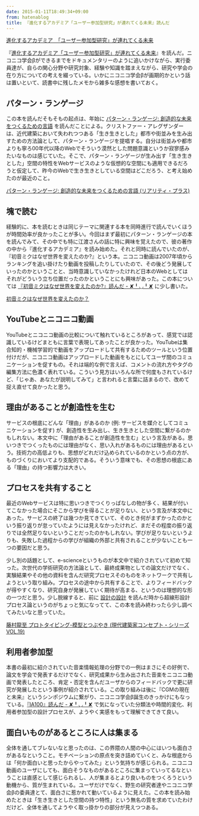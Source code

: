 ```yaml
---
date: 2015-01-11T18:49:34+09:00
from: hatenablog
title: 『進化するアカデミア「ユーザー参加型研究」が連れてくる未来』読んだ
---
```


<p></p><a href="http://www.amazon.co.jp/exec/obidos/ASIN/B00DB1AZ1E/r7kamura07-22/">進化するアカデミア　「ユーザー参加型研究」が連れてくる未来</a>

<p>『<a href="http://www.amazon.co.jp/dp/B00DB1AZ1E/r7kamura07-22">進化するアカデミア「ユーザー参加型研究」が連れてくる未来</a>』を読んだ。ニコニコ学会βができるまでをドキュメンタリーのように追いかけながら、実行委員達が、自らの関心分野や研究対象、経験や知識を踏まえながら、研究や学会の在り方についての考えを綴っている。いかにニコニコ学会βが画期的かという話は置いといて、読書中に残したメモから雑多な感想を書いておく。</p>

<h2>パターン・ランゲージ</h2>

<p>この本を読んだそもそもの起点は、年始に <a href="http://www.amazon.co.jp/dp/4766419871/r7kamura07-22">パターン・ランゲージ: 創造的な未来をつくるための言語</a> を読んだことによる。クリストファー・アレグザンダーは、近代建築において失われつつある「生き生きとした」都市や街並みを生み出すための方法論として、パターン・ランゲージを提唱する。自分は街並みや都市よりも寧ろ00年代以降のWebでそういう漠然とした問題意識というか寂寥感みたいなものは感じていた。そこで、パターン・ランゲージが生み出す「生き生きとした」空間の特性をWebサービスのような仮想的な空間にも適用できるだろうと仮定して、昨今のWebで生き生きとしている空間はどこだろう、と考え始めたのが最近のこと。</p>

<p></p><a href="http://www.amazon.co.jp/exec/obidos/ASIN/4766419871/r7kamura07-22/">パターン・ランゲージ: 創造的な未来をつくるための言語 (リアリティ・プラス)</a>

<h2>塊で読む</h2>

<p>経験的に、本を読むときは同じテーマに関連する本を同時進行で読んでいくほうが時間効率が良かったことが多い。今回はまず最初にパターン・ランゲージの本を読んでみて、その中でも特に江渡さんの話に特に興味を覚えたので、彼の著作の中から『進化するアカデミア』を読み始めた。それと同時に読んでいたのが、『初音ミクはなぜ世界を変えたのか?』という本。ニコニコ動画は2007年頃からランキングを追い掛けたり動画を投稿したりしていたので、その後どう発展していったのかということと、当時意識していなかったけれど日本のWebとしてはそれがどういう立ち位置だったのかということにも興味があった。この本については <a href="http://r7kamura.hatenablog.com/entry/2015/01/10/175621">『初音ミクはなぜ世界を変えたのか?』読んだ - ✘╹◡╹✘</a> に少し書いた。</p>

<p></p><a href="http://www.amazon.co.jp/exec/obidos/ASIN/B00K9ZK7WC/r7kamura07-22/">初音ミクはなぜ世界を変えたのか？</a>

<h2>YouTubeとニコニコ動画</h2>

<p>YouTubeとニコニコ動画の比較について触れているところがあって、感覚では認識しているけどまともに言葉で表現してあったことが良かった。YouTubeは集合知的・機械学習的で動画をアップロードして共有するためのツールという位置付けだが、ニコニコ動画はアップロードした動画をもとにしてユーザ間のコミュニケーションを促すもの。それは端的な例で言えば、コメントの流れ方やタグの編集方法に色濃く表れている。こういう見方はいろんな所で何度もされているけど、「じゃあ、あなたが説明してみて」と言われると言葉に詰まるので、改めて捉え直せて良かったと思う。</p>

<h2>理由があることが創造性を生む</h2>

<p>サービスの根底にどんな「理由」があるのか (例: サービスを媒介としてコミュニケーションを促す) が、創造性を生み出し、生き生きとした空間に繋がるのかもしれない。本文中に「理由があることが創造性を生む」という言及がある。思いつきでつくったものには理由がなく、思い入れがあるものには理由があるという。技術力の高低よりも、思想がどれだけ込められているのかという点の方が、ものづくりにおいてより支配的である。そういう意味でも、その思想の根底にある「理由」の持つ影響力は大きい。</p>

<h2>プロセスを共有すること</h2>

<p>最近のWebサービスは特に思いつきでつくりっぱなしの物が多く、結果が付いてこなかった場合にそこから学びを得ることが足りない、という言及が本文中にあった。サービスの終了は幾つか見てきていて、そのとき何がまずかったのかという振り返りが怠っていたようには見えなかったけれど、まだその程度の振り返りでは全然足りないということだったのかもしれない。学びが足りないというよりも、失敗した過程からの学びが組織の外部と共有されることが少ないことも一つの要因だと思う。</p>

<p>少し別の話題として、e-scienceというものが本文中で紹介されていて初めて知った。次世代の学術研究の方法論として、最終成果物としての論文だけでなく、実験結果やその他の資料を含んだ研究プロセスそのものをネットワークで共有しようという取り組み。プロセスの途中から共有することで、よりフィードバックが得やすくなり、研究自身が発展していく期待が高まる、というのは理想的な形の一つだと思う。少し脱線すると、前に <a href="http://www.amazon.co.jp/dp/4872751701/r7kamura07-22">設計の設計</a> を読んだ時から超線形設計プロセス論というのがちょっと気になってて、この本を読み終わったら少し調べてみたいなと思っていた。</p>

<p></p><a href="http://www.amazon.co.jp/exec/obidos/ASIN/4864800138/r7kamura07-22/">藤村龍至 プロトタイピング-模型とつぶやき (現代建築家コンセプト・シリーズVOL.19)</a>

<h2>利用者参加型</h2>

<p>本書の最初に紹介されていた音楽情報処理の分野での一例はまさにその好例で、論文を学会で発表するだけでなく、研究成果から生み出された音楽をニコニコ動画で発表したところ、肯定・否定を含んだユーザからのフィードバックで更に研究が発展したという事例が紹介されている。この取り組みは後に『CGMの現在と未来』というシンポジウムに繋がり、ニコニコ学会β誕生のきっかけにもなっている。<a href="http://r7kamura.hatenablog.com/entry/2014/12/30/211301">『IA100』読んだ - ✘╹◡╹✘</a> で気になっていた分類法や時間的変化、利用者参加型の設計プロセスが、ようやく実感をもって理解できてきて良い。</p>

<h2>面白いものがあるところに人は集まる</h2>

<p>全体を通してブレないなと思ったのは、この界隈の人間の中心にはいつも面白さがあるなということ。モチベーションの原点を突き詰めていくと、みな根底からは「何か面白いと思ったからやってみた」という気持ちが感じられる。ニコニコ動画のユーザにしても、面白そうなものがあるところに集まっていってるなということは直感として感じられるし、人が集まるとより良いものをつくろうという動機から、質が生まれている。ユーザだけでなく、野生の研究者達やニコニコ学会βの委員達とて、面白さに惹かれて動いているように見えた。この本を読み始めたときは「生き生きとした空間の持つ特性」という無名の質を求めていたわけだけど、全体を通してようやく取っ掛かりの部分が見えつつある。</p>

